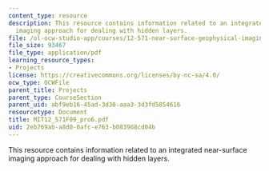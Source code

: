 ```yaml
---
content_type: resource
description: This resource contains information related to an integrated near-surface
  imaging approach for dealing with hidden layers.
file: /ol-ocw-studio-app/courses/12-571-near-surface-geophysical-imaging-fall-2009/2eb769aba8d00afce763b083968cd04b_MIT12_571F09_pro6.pdf
file_size: 93467
file_type: application/pdf
learning_resource_types:
- Projects
license: https://creativecommons.org/licenses/by-nc-sa/4.0/
ocw_type: OCWFile
parent_title: Projects
parent_type: CourseSection
parent_uid: abf9eb16-45ad-3d30-aaa3-3d3fd5854616
resourcetype: Document
title: MIT12_571F09_pro6.pdf
uid: 2eb769ab-a8d0-0afc-e763-b083968cd04b
---
```

This resource contains information related to an integrated near-surface imaging approach for dealing with hidden layers.